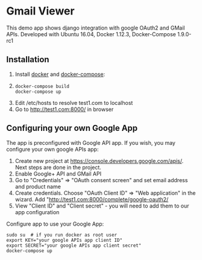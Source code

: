# Gmail Viewer

This demo app shows django integration with google OAuth2 and GMail APIs.
Developed with Ubuntu 16.04, Docker 1.12.3, Docker-Compose 1.9.0-rc1

## Installation
1. Install [docker](https://docs.docker.com/engine/installation/) and [docker-compose](https://docs.docker.com/compose/install/):
2. ```
   docker-compose build
   docker-compose up
   ```
3. Edit /etc/hosts to resolve test1.com to localhost
4. Go to http://test1.com:8000/ in browser

## Configuring your own Google App
The app is preconfigured with Google API app. If you wish, you may configure your own google APIs app:

1. Create new project at https://console.developers.google.com/apis/. Next steps are done in the project.
2. Enable Google+ API and GMail API
3. Go to "Credentials" => "OAuth consent screen" and set email address and product name
4. Create credentials. Choose "OAuth Client ID" => "Web application" in the wizard. Add "http://test1.com:8000/complete/google-oauth2/
5. View "Client ID" and "Client secret" - you will need to add them to our app configuration

Configure app to use your Google App:
```
sudo su  # if you run docker as root user
export KEY="your google APIs app client ID"
export SECRET="your google APIs app client secret"
docker-compose up
```
